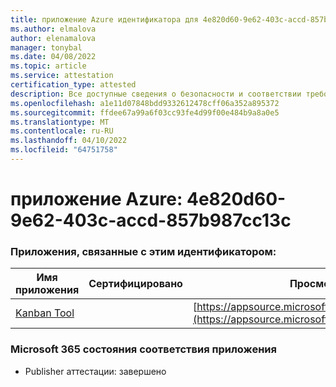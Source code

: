 ```yaml
---
title: приложение Azure идентификатора для 4e820d60-9e62-403c-accd-857b987cc13c
ms.author: elmalova
author: elenamalova
manager: tonybal
ms.date: 04/08/2022
ms.topic: article
ms.service: attestation
certification_type: attested
description: Все доступные сведения о безопасности и соответствии требованиям для 4e820d60-9e62-403c-accd-857b987cc13c.
ms.openlocfilehash: a1e11d07848bdd9332612478cff06a352a895372
ms.sourcegitcommit: ffdee67a99a6f03cc93fe4d99f00e484b9a8a0e5
ms.translationtype: MT
ms.contentlocale: ru-RU
ms.lasthandoff: 04/10/2022
ms.locfileid: "64751758"
---
```

# <a name="azure-app-id-4e820d60-9e62-403c-accd-857b987cc13c"></a>приложение Azure: 4e820d60-9e62-403c-accd-857b987cc13c


### <a name="apps-associated-with-this-id"></a>Приложения, связанные с этим идентификатором:
| **Имя приложения** | **Сертифицировано** | **Просмотр в AppSource** |
|--------------|---------------|-----------------------|
| [Kanban Tool](../forward/WA200002121.md) |  | [https://appsource.microsoft.com/product/office/WA200002121](https://appsource.microsoft.com/product/office/WA200002121) |

### <a name="microsoft-365-app-compliance-status"></a>Microsoft 365 состояния соответствия приложения
- Publisher аттестации: завершено
